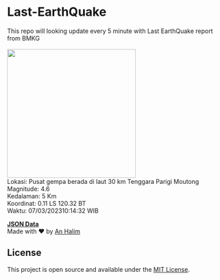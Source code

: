 # Last-EarthQuake
This repo will looking update every 5 minute with Last EarthQuake report from BMKG
<br>
<br>
<img src="https://ews.bmkg.go.id/TEWS/data/20230307101432.mmi.jpg?27625a5pfyhvduvqyvm487f" width="300"/>
<br>
Lokasi: Pusat gempa berada di laut 30 km Tenggara Parigi Moutong <br>
Magnitude: 4.6 <br>
Kedalaman: 5 Km <br>
Koordinat: 0.11 LS 120.32 BT <br>
Waktu: 07/03/202310:14:32 WIB <br>

<a href="./data/data.json">**JSON Data**</a>
<br>
Made with ❤️ by <a href="https://github.com/an-halim">An Halim</a>
## License

This project is open source and available under the [MIT License](LICENSE).
